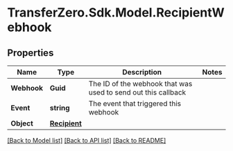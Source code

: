 
# TransferZero.Sdk.Model.RecipientWebhook

## Properties

Name | Type | Description | Notes
------------ | ------------- | ------------- | -------------
**Webhook** | **Guid** | The ID of the webhook that was used to send out this callback | 
**Event** | **string** | The event that triggered this webhook | 
**Object** | [**Recipient**](Recipient.md) |  | 

[[Back to Model list]](../README.md#documentation-for-models)
[[Back to API list]](../README.md#documentation-for-api-endpoints)
[[Back to README]](../README.md)

